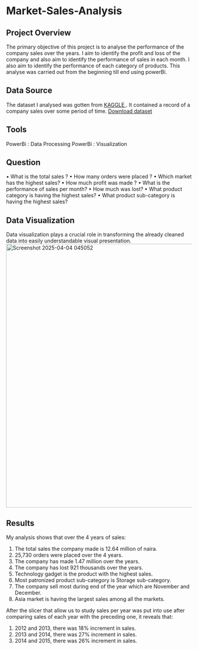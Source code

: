 # Market-Sales-Analysis
## Project Overview
The primary objective of this project is to analyse the performance of the company sales over the years. I aim to identify the profit and loss of the company and also aim to identify the performance of sales in each month. I also aim to identify the performance of each category of products. This analyse was carried out from the beginning till end using powerBi.

## Data Source
The dataset I analysed was gotten from <a href= “kaggle.com”> KAGGLE </a> . It contained a record of a company sales over some period of time. 
<a href="https://github.com/Optimism01/Market-Sales-Analysis/blob/main/global_superstore_2016%20(1).xlsx">Download dataset </a>

## Tools
PowerBi : Data Processing
PowerBi : Visualization

## Question
•	What is the total sales ?
•	How many orders were placed ?
•	Which market has the highest sales?
•	How much profit was made ?
•	What is the performance of sales per month?
•	How much was lost?
•	What product category is having the highest sales?
•	What product sub-category is having the highest sales?

## Data Visualization
Data visualization plays a crucial role in transforming the already cleaned data into easily understandable visual presentation.
<img width="714" alt="Screenshot 2025-04-04 045052" src="https://github.com/user-attachments/assets/cef135f8-3224-4531-bcec-20e73cd6d234" />



## Results
My analysis shows that over the 4 years of sales:
1.  The total sales the company made is 12.64 million of naira.
2.	25,730 orders were placed over the 4 years.
3.	The company has made 1.47 million over the years.
4.	The company has lost 921 thousands over the years.
5.	Technology gadget is the product with the highest sales.
6.	Most patronized product sub-category is Storage sub-category.
7.	The company sell most during end of the year which are November and December.
8.	Asia market is having the  largest sales among all the markets.
   
After the slicer that allow us to study sales per year was put into use after comparing sales of each year with the preceding one, it reveals that:
1.	2012 and 2013, there was 18% increment in sales.
2.	2013 and 2014, there was 27% increment in sales.
3.	2014 and 2015, there was 26% increment in sales.



